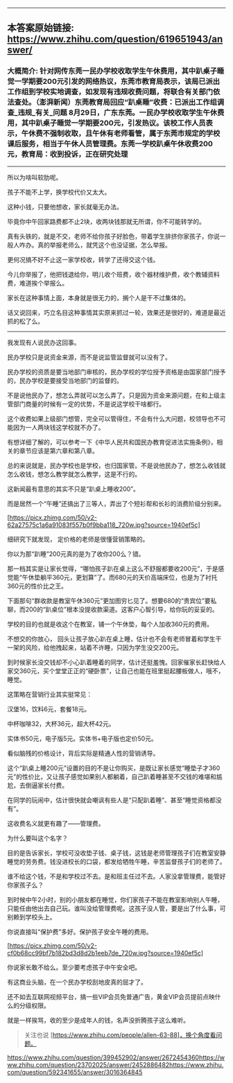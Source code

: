 ----------------------------------------
## 本答案原始链接: https://www.zhihu.com/question/619651943/answer/
### 大概简介: 针对网传东莞一民办学校收取学生午休费用，其中趴桌子睡觉一学期要200元引发的网络热议，东莞市教育局表示，该局已派出工作组到学校实地调查，如发现有违规收费问题，将联合有关部门依法查处。（澎湃新闻）东莞教育局回应“趴桌睡”收费：已派出工作组调查_违规_有关_问题 8月29日，广东东莞。一民办学校收取学生午休费用，其中趴桌子睡觉一学期要200元，引发热议。该校工作人员表示，午休费不强制收取，且午休有老师看管，属于东莞市规定的学校课后服务，相当于午休人员管理费。东莞一学校趴桌午休收费200元，教育局：收到投诉，正在研究处理
----------------------------------------
所以为啥叫软肋呢。

孩子不能不上学，换学校代价又太大。

这种小钱，只要他想收，家长就毫无办法。

毕竟你中午回家路费都不止2块，收两块钱那就无所谓，你不可能转学的。

真有头铁的，就是不交，老师不给你孩子好脸色，带着学生排挤你家孩子，你说一般人咋办。真的举报老师么，就凭这个也没证据，怎么举报。

更何况搞不好不止这一家学校收，转学了还得交这个钱。

今儿你举报了，他把钱退给你，明儿收个班费，收个器材维护费，收个教辅资料费，难道挨个举报么。

家长在这种事情上面，本身就是很无力的，搁个人是干不过集体的。

话又说回来，巧立名目这种事情其实原来抓过一轮，效果还是很好的，难道是最近抓的松了么。

----------------------------------------

我发现有人说民办这回事。

民办学校只是说资金来源，而不是说监管监督就可以没有了。

民办学校的资质是要当地部门审核的，民办学校的学位授予资格是由国家部门授予的，民办学校是要接受当地部门的监督的。

不是说他民办了，想怎么弄就可以怎么弄了。只是因为资金来源问题，在和上级主管部门商量的时候有一定的优势，不是说这学校干啥都行。

这个收费如果上级部门想管，完全可以管得住，不会有什么大问题，校领导也不可能因为一人两块钱这学校就不办了。

有想详细了解的，可以参考一下《中华人民共和国民办教育促进法实施条例》，相关的章节应该是第六章和第八章。

总的来说就是，民办学校也是学校，也归国家管。不是说他民办了，想怎么收钱就怎么收钱，想怎么教学就怎么教学，这是不行的。


这新闻最有意思的其实不只是“趴桌上睡收200”。

而是居然一个“午睡”还搞出了三等人，弄出了个短衫帮和长衫的消费阶级分别来。

[https://picx.zhimg.com/50/v2-62a27575c1a6a91083f557b0f9bba118_720w.jpg?source=1940ef5c]

细研究下就发现， 定价格的老师是很懂营销策略的。

你以为那“趴睡”200元真的是为了收你200么？错。

那一档其实是让家长觉得，“哪怕孩子趴在桌上这么不舒服都要收200元”，于是感觉能“午休垫躺平360元，更划算”了。而680元的天价高端床位，也是为了衬托360元的性价比之王。

下面那句“群收款是教室午休360元”更加图穷匕见了。想要680的“贵宾位”要私聊，而200的“趴桌位”根本没提收款渠道。这客户心智引导，给你玩的妥妥的。

学校的目的也就是收这个在教室，铺一个午休垫，每个人加收360元的费用。

不想交的你放心， 回头让孩子放心趴在桌上睡，估计也不会有老师冒着和学生干一架的风险，给他拽起来，站着不许睡，只因为学生没交200元。

到时候家长没交钱却不小心趴着睡着的同学，估计还挺羞愧。回家催家长赶快给人家交360元，买个堂堂正正的“硬卧票”，让自己也能在班里挺起腰板做人，哦不，睡觉。

这策略在营销行业其实挺常见：

汉堡16，饮料6元，套餐18元。

中杯咖啡32，大杯36元，超大杯42元。

实体书50元，电子版5元。实体书+电子版也定价50元。

看似脑残的价格设计，背后实际是精通人性的营销诱导。

这个“趴桌上睡200元”设置的目的不是让你购买，是既让家长感觉“睡垫子才360元”的性价比，又让孩子感觉如果别人都躺着，自己趴着睡甚至不交钱的难堪和尴尬，去倒逼家长付费。

在同学的玩闹中，估计很快就会嘲讽有些人是“只配趴着睡”、甚至“睡觉资格都没有”。

这收费名义就更有趣了——管理费。

为什么要叫这个名字？

目的是告诉家长，学校可没收垫子钱、桌子钱，这钱是老师管理孩子们在教室安静睡觉的劳务费。钱没进校长的口袋，都发给牺牲午睡，辛苦监督孩子们的老师了。

谁不给这个钱，不是和学校过不去。是和班主任过不去。人家没拿管理费，能管好你家孩子么？

到时候中午2小时，别的小朋友都在睡觉，你们家孩子不能在教室影响别人午睡，只能任由他出去自己玩。谁叫没给管理费呢。这孩子没人管，要是出了什么事，可别赖到学校头上。

你说直接叫“保护费”多好。保护孩子安全午睡的费用。

[https://picx.zhimg.com/50/v2-cf0b68cc99bf7b182bd3d8d2b1eeb7de_720w.jpg?source=1940ef5c]

你说家长敢不给么。至少要考虑孩子中午安全吧。

有这商业头脑，在一个民办学校刮地皮真的屈才了。

还不如去互联网视频平台，搞一些VIP会员免普通广告，黄金VIP会员提前点映什么的分级权限。

就是一样挨骂，收的至少是成年人的钱，名声没折腾孩子这么难听。

> 关注也说 [https://www.zhihu.com/people/allen-63-88]，换个角度看问题。

https://www.zhihu.com/question/399452902/answer/2672454360https://www.zhihu.com/question/23702025/answer/2452886482https://www.zhihu.com/question/592341655/answer/3016364845

